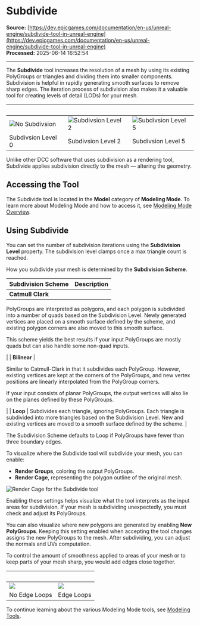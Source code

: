 # Subdivide

**Source:** [https://dev.epicgames.com/documentation/en-us/unreal-engine/subdivide-tool-in-unreal-engine](https://dev.epicgames.com/documentation/en-us/unreal-engine/subdivide-tool-in-unreal-engine)  
**Processed:** 2025-06-14 16:52:54

---

The **Subdivide** tool increases the resolution of a mesh by using its existing PolyGroups or triangles and dividing them into smaller components. Subdivision is helpful in rapidly generating smooth surfaces to remove sharp edges. The iteration process of subdivision also makes it a valuable tool for creating levels of detail (LODs) for your mesh.

|   |   |   |
| --- | --- | --- |
| ![No Subdivsion ](https://d1iv7db44yhgxn.cloudfront.net/documentation/images/ee32cbfc-0123-44be-bd27-b129a40dac50/subdivsion-level-0.png) | ![Subdivsion Level 2 ](https://d1iv7db44yhgxn.cloudfront.net/documentation/images/b6f6f479-04c6-4f3e-8581-7ee485a4a5b9/subdivsion-level-2.png) | ![Subdivsion Level 5 ](https://d1iv7db44yhgxn.cloudfront.net/documentation/images/8eefccde-3108-44fb-861e-b7ac04199735/subdivsion-level-5.png) |
| Subdivsion Level 0 | Subdivsion Level 2 | Subdivsion Level 5 |

Unlike other DCC software that uses subdivision as a rendering tool, Subdivide applies subdivision directly to the mesh — altering the geometry.

## Accessing the Tool

The Subdivide tool is located in the **Model** category of **Modeling Mode**. To learn more about Modeling Mode and how to access it, see [Modeling Mode Overview](/documentation/en-us/unreal-engine/modeling-mode-in-unreal-engine).

## Using Subdivide

You can set the number of subdivision iterations using the **Subdivision Level** property. The subdivision level clamps once a max triangle count is reached.

How you subdivide your mesh is determined by the **Subdivision Scheme**.

| **Subdivision Scheme** | **Description** |
| --- | --- |
| **Catmull Clark** | 
PolyGroups are interpreted as polygons, and each polygon is subdivided into a number of quads based on the Subdivision Level. Newly generated vertices are placed on a smooth surface defined by the scheme, and existing polygon corners are also moved to this smooth surface.

This scheme yields the best results if your input PolyGroups are mostly quads but can also handle some non-quad inputs.



 |
| **Bilinear** | 

Similar to Catmull-Clark in that it subdivides each PolyGroup. However, existing vertices are kept at the corners of the PolyGroups, and new vertex positions are linearly interpolated from the PolyGroup corners.

If your input consists of planar PolyGroups, the output vertices will also lie on the planes defined by these PolyGroups.



 |
| **Loop** | Subdivides each triangle, ignoring PolyGroups. Each triangle is subdivided into more triangles based on the Subdivision Level. New and existing vertices are moved to a smooth surface defined by the scheme. |

The Subdivision Scheme defaults to Loop if PolyGroups have fewer than three boundary edges.

To visualize where the Subdivide tool will subdivide your mesh, you can enable:

-   **Render Groups**, coloring the output PolyGroups.
-   **Render Cage**, representing the polygon outline of the original mesh.

![Render Cage for the Subdivide tool](https://d1iv7db44yhgxn.cloudfront.net/documentation/images/146390a7-3a3d-4b6d-bcb5-515aa2abf9f6/subdiv-tool-render-cage.png)

Enabling these settings helps visualize what the tool interprets as the input areas for subdivision. If your mesh is subdividing unexpectedly, you must check and adjust its PolyGroups.

You can also visualize where new polygons are generated by enabling **New PolyGroups**. Keeping this setting enabled when accepting the tool changes assigns the new PolyGroups to the mesh. After subdividing, you can adjust the normals and UVs computation.

To control the amount of smoothness applied to areas of your mesh or to keep parts of your mesh sharp, you would add edges close together.

|   |   |
| --- | --- |
| ![](https://d1iv7db44yhgxn.cloudfront.net/documentation/images/77da4dbe-4178-44b7-9a62-dd32b2bda73d/no-edge-loops.png) | ![](https://d1iv7db44yhgxn.cloudfront.net/documentation/images/259ed2ff-5915-4045-89c5-a84b17799b9a/edge-loops.png) |
| No Edge Loops | Edge Loops |

To continue learning about the various Modeling Mode tools, see [Modeling Tools](/documentation/en-us/unreal-engine/modeling-tools-in-unreal-engine).